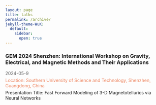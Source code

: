```yaml
---
layout: page
title: talks
permalink: /archive/
jekyll-theme-WuK:
  default:
    sidebar:
      open: true
---
```

### GEM 2024 Shenzhen: International Workshop on Gravity, Electrical, and Magnetic Methods and Their Applications
  <div class="card-content">
    <div class="post-date"><i class="fas fa-calendar-alt"></i> 2024-05-9</div> <div class="journal-info"> Location: Southern University of Science and Technology, Shenzhen, Guangdong, China</div>
    Presentation Title: Fast Forward Modeling of 3-D Magnetotellurics via Neural Networks
  </div>

<style>
.post-card {
  margin-top: 0;
  margin-bottom: 2px;
  background-color: #eeedede3;
  padding: 10px;
  overflow: hidden;
}

.post-card .card-content {
  overflow: hidden;
}

.post-date {
  font-size: 14px;
  color: #666;
  margin: 5px 0;
}
.journal-info {
  font-size: 14px;
  color: #e8541eb7;
  margin: 5px 0;
}
</style>
